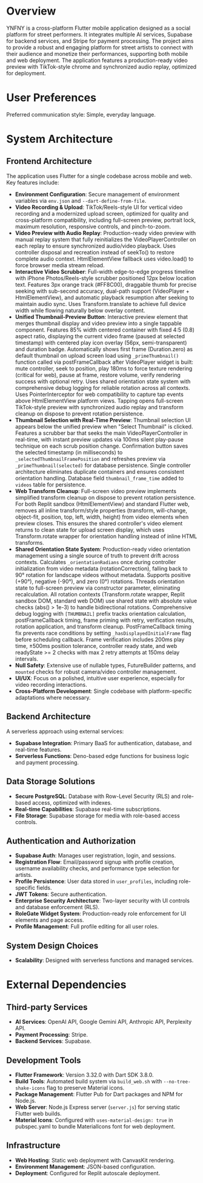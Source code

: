 # Overview
YNFNY is a cross-platform Flutter mobile application designed as a social platform for street performers. It integrates multiple AI services, Supabase for backend services, and Stripe for payment processing. The project aims to provide a robust and engaging platform for street artists to connect with their audience and monetize their performances, supporting both mobile and web deployment. The application features a production-ready video preview with TikTok-style chrome and synchronized audio replay, optimized for deployment.

# User Preferences
Preferred communication style: Simple, everyday language.

# System Architecture

## Frontend Architecture
The application uses Flutter for a single codebase across mobile and web. Key features include:
- **Environment Configuration**: Secure management of environment variables via `env.json` and `--dart-define-from-file`.
- **Video Recording & Upload**: TikTok/Reels-style UI for vertical video recording and a modernized upload screen, optimized for quality and cross-platform compatibility, including full-screen preview, portrait lock, maximum resolution, responsive controls, and pinch-to-zoom.
- **Video Preview with Audio Replay**: Production-ready video preview with manual replay system that fully reinitializes the VideoPlayerController on each replay to ensure synchronized audio/video playback. Uses controller disposal and recreation instead of seekTo() to restore complete audio context. HtmlElementView fallback uses video.load() to force browser media stream reload.
- **Interactive Video Scrubber**: Full-width edge-to-edge progress timeline with iPhone Photos/Reels-style scrubber positioned 12px below location text. Features 3px orange track (#FF8C00), draggable thumb for precise seeking with sub-second accuracy, dual-path support (VideoPlayer + HtmlElementView), and automatic playback resumption after seeking to maintain audio sync. Uses Transform.translate to achieve full device width while flowing naturally below overlay content.
- **Unified Thumbnail-Preview Button**: Interactive preview element that merges thumbnail display and video preview into a single tappable component. Features 85% width centered container with fixed 4:5 (0.8) aspect ratio, displaying the current video frame (paused at selected timestamp) with centered play icon overlay (56px, semi-transparent) and duration badge. Automatically shows first frame (Duration.zero) as default thumbnail on upload screen load using `_primeThumbnail()` function called via postFrameCallback after VideoPlayer widget is built: mute controller, seek to position, play 180ms to force texture rendering (critical for web), pause at frame, restore volume, verify rendering success with optional retry. Uses shared orientation state system with comprehensive debug logging for reliable rotation across all contexts. Uses PointerInterceptor for web compatibility to capture tap events above HtmlElementView platform views. Tapping opens full-screen TikTok-style preview with synchronized audio replay and transform cleanup on dispose to prevent rotation persistence.
- **Thumbnail Selection with Real-Time Preview**: Thumbnail selection UI appears below the unified preview when "Select Thumbnail" is clicked. Features a scrubber bar that seeks the main VideoPlayerController in real-time, with instant preview updates via 100ms silent play-pause technique on each scrub position change. Confirmation button saves the selected timestamp (in milliseconds) to `_selectedThumbnailFramePosition` and refreshes preview via `_primeThumbnail(selected)` for database persistence. Single controller architecture eliminates duplicate containers and ensures consistent orientation handling. Database field `thumbnail_frame_time` added to `videos` table for persistence.
- **Web Transform Cleanup**: Full-screen video preview implements simplified transform cleanup on dispose to prevent rotation persistence. For both Replit sandbox (HtmlElementView) and standard Flutter web, removes all inline transform/style properties (transform, will-change, object-fit, position, top, left, width, height) from video elements when preview closes. This ensures the shared controller's video element returns to clean state for upload screen display, which uses Transform.rotate wrapper for orientation handling instead of inline HTML transforms.
- **Shared Orientation State System**: Production-ready video orientation management using a single source of truth to prevent drift across contexts. Calculates `_orientationRadians` once during controller initialization from video metadata (rotationCorrection), falling back to 90° rotation for landscape videos without metadata. Supports positive (+90°), negative (-90°), and zero (0°) rotations. Threads orientation state to full-screen preview via constructor parameter, eliminating recalculation. All rotation contexts (Transform.rotate wrapper, Replit sandbox DOM, standard web DOM) use shared state with absolute value checks (abs() > 1e-3) to handle bidirectional rotations. Comprehensive debug logging with `[THUMBNAIL]` prefix tracks orientation calculation, postFrameCallback timing, frame priming with retry, verification results, rotation application, and transform cleanup. PostFrameCallback timing fix prevents race conditions by setting `_hasDisplayedInitialFrame` flag before scheduling callback. Frame verification includes 200ms play time, ±500ms position tolerance, controller ready state, and web readyState >= 2 checks with max 2 retry attempts at 150ms delay intervals.
- **Null Safety**: Extensive use of nullable types, FutureBuilder patterns, and `mounted` checks for robust camera/video controller management.
- **UI/UX**: Focus on a polished, intuitive user experience, especially for video recording interactions.
- **Cross-Platform Development**: Single codebase with platform-specific adaptations where necessary.

## Backend Architecture
A serverless approach using external services:
- **Supabase Integration**: Primary BaaS for authentication, database, and real-time features.
- **Serverless Functions**: Deno-based edge functions for business logic and payment processing.

## Data Storage Solutions
- **Secure PostgreSQL**: Database with Row-Level Security (RLS) and role-based access, optimized with indexes.
- **Real-time Capabilities**: Supabase real-time subscriptions.
- **File Storage**: Supabase storage for media with role-based access controls.

## Authentication and Authorization
- **Supabase Auth**: Manages user registration, login, and sessions.
- **Registration Flow**: Email/password signup with profile creation, username availability checks, and performance type selection for artists.
- **Profile Persistence**: User data stored in `user_profiles`, including role-specific fields.
- **JWT Tokens**: Secure authentication.
- **Enterprise Security Architecture**: Two-layer security with UI controls and database enforcement (RLS).
- **RoleGate Widget System**: Production-ready role enforcement for UI elements and page access.
- **Profile Management**: Full profile editing for all user roles.

## System Design Choices
- **Scalability**: Designed with serverless functions and managed services.

# External Dependencies

## Third-party Services
- **AI Services**: OpenAI API, Google Gemini API, Anthropic API, Perplexity API.
- **Payment Processing**: Stripe.
- **Backend Services**: Supabase.

## Development Tools
- **Flutter Framework**: Version 3.32.0 with Dart SDK 3.8.0.
- **Build Tools**: Automated build system via `build_web.sh` with `--no-tree-shake-icons` flag to preserve Material icons.
- **Package Management**: Flutter Pub for Dart packages and NPM for Node.js.
- **Web Server**: Node.js Express server (`server.js`) for serving static Flutter web builds.
- **Material Icons**: Configured with `uses-material-design: true` in pubspec.yaml to bundle MaterialIcons font for web deployment.

## Infrastructure
- **Web Hosting**: Static web deployment with CanvasKit rendering.
- **Environment Management**: JSON-based configuration.
- **Deployment**: Configured for Replit autoscale deployment.